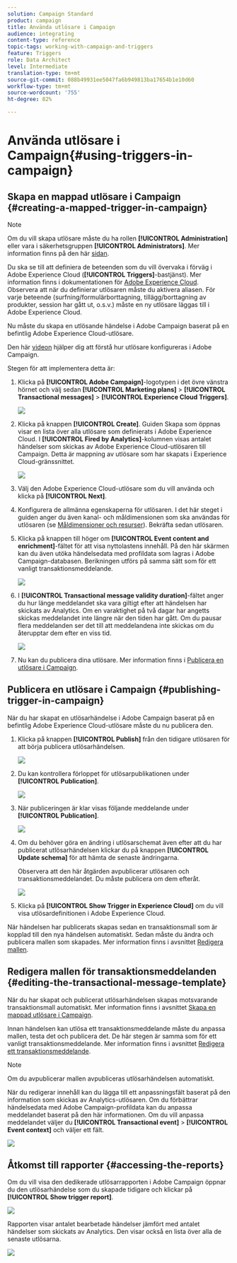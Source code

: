 ```yaml
---
solution: Campaign Standard
product: campaign
title: Använda utlösare i Campaign
audience: integrating
content-type: reference
topic-tags: working-with-campaign-and-triggers
feature: Triggers
role: Data Architect
level: Intermediate
translation-type: tm+mt
source-git-commit: 088b49931ee5047fa6b949813ba17654b1e10d60
workflow-type: tm+mt
source-wordcount: '755'
ht-degree: 82%

---
```



# Använda utlösare i Campaign{#using-triggers-in-campaign}

## Skapa en mappad utlösare i Campaign {#creating-a-mapped-trigger-in-campaign}

>[!NOTE]
>
>Om du vill skapa utlösare måste du ha rollen **[!UICONTROL Administration]** eller vara i säkerhetsgruppen **[!UICONTROL Administrators]**. Mer information finns på den här [sidan](../../administration/using/list-of-roles.md).

Du ska se till att definiera de beteenden som du vill övervaka i förväg i Adobe Experience Cloud (**[!UICONTROL Triggers]**-bastjänst). Mer information finns i dokumentationen för [Adobe Experience Cloud](https://docs.adobe.com/content/help/sv-SE/core-services/interface/activation/triggers.html). Observera att när du definierar utlösaren måste du aktivera aliasen. För varje beteende (surfning/formulärborttagning, tillägg/borttagning av produkter, session har gått ut, o.s.v.) måste en ny utlösare läggas till i Adobe Experience Cloud.

Nu måste du skapa en utlösande händelse i Adobe Campaign baserat på en befintlig Adobe Experience Cloud-utlösare.

Den här [videon](https://helpx.adobe.com/marketing-cloud/how-to/email-marketing.html#step-two) hjälper dig att förstå hur utlösare konfigureras i Adobe Campaign.

Stegen för att implementera detta är:

1. Klicka på **[!UICONTROL Adobe Campaign]**-logotypen i det övre vänstra hörnet och välj sedan **[!UICONTROL Marketing plans]** > **[!UICONTROL Transactional messages]** > **[!UICONTROL Experience Cloud Triggers]**.

   ![](assets/remarketing_1.png)

1. Klicka på knappen **[!UICONTROL Create]**. Guiden Skapa som öppnas visar en lista över alla utlösare som definierats i Adobe Experience Cloud. I **[!UICONTROL Fired by Analytics]**-kolumnen visas antalet händelser som skickas av Adobe Experience Cloud-utlösaren till Campaign. Detta är mappning av utlösare som har skapats i Experience Cloud-gränssnittet.

   ![](assets/remarketing_2.png)

1. Välj den Adobe Experience Cloud-utlösare som du vill använda och klicka på **[!UICONTROL Next]**.
1. Konfigurera de allmänna egenskaperna för utlösaren. I det här steget i guiden anger du även kanal- och måldimensionen som ska användas för utlösaren (se [Måldimensioner och resurser](../../automating/using/query.md#targeting-dimensions-and-resources)). Bekräfta sedan utlösaren.
1. Klicka på knappen till höger om **[!UICONTROL Event content and enrichment]**-fältet för att visa nyttolastens innehåll. På den här skärmen kan du även utöka händelsedata med profildata som lagras i Adobe Campaign-databasen. Berikningen utförs på samma sätt som för ett vanligt transaktionsmeddelande.

   ![](assets/remarketing_3.png)

1. I **[!UICONTROL Transactional message validity duration]**-fältet anger du hur länge meddelandet ska vara giltigt efter att händelsen har skickats av Analytics. Om en varaktighet på två dagar har angetts skickas meddelandet inte längre när den tiden har gått. Om du pausar flera meddelanden ser det till att meddelandena inte skickas om du återupptar dem efter en viss tid.

   ![](assets/remarketing_4.png)

1. Nu kan du publicera dina utlösare. Mer information finns i [Publicera en utlösare i Campaign](../../integrating/using/using-triggers-in-campaign.md#publishing-trigger-in-campaign).

## Publicera en utlösare i Campaign {#publishing-trigger-in-campaign}

När du har skapat en utlösarhändelse i Adobe Campaign baserat på en befintlig Adobe Experience Cloud-utlösare måste du nu publicera den.

1. Klicka på knappen **[!UICONTROL Publish]** från den tidigare utlösaren för att börja publicera utlösarhändelsen.

   ![](assets/trigger_publish_1.png)

1. Du kan kontrollera förloppet för utlösarpublikationen under **[!UICONTROL Publication]**.

   ![](assets/trigger_publish_2.png)

1. När publiceringen är klar visas följande meddelande under **[!UICONTROL Publication]**.

   ![](assets/trigger_publish_3.png)

1. Om du behöver göra en ändring i utlösarschemat även efter att du har publicerat utlösarhändelsen klickar du på knappen **[!UICONTROL Update schema]** för att hämta de senaste ändringarna.

   Observera att den här åtgärden avpublicerar utlösaren och transaktionsmeddelandet. Du måste publicera om dem efteråt.

   ![](assets/trigger_publish_4.png)

1. Klicka på **[!UICONTROL Show Trigger in Experience Cloud]** om du vill visa utlösardefinitionen i Adobe Experience Cloud.

När händelsen har publicerats skapas sedan en transaktionsmall som är kopplad till den nya händelsen automatiskt. Sedan måste du ändra och publicera mallen som skapades. Mer information finns i avsnittet [Redigera mallen](../../start/using/marketing-activity-templates.md).

## Redigera mallen för transaktionsmeddelanden {#editing-the-transactional-message-template}

När du har skapat och publicerat utlösarhändelsen skapas motsvarande transaktionsmall automatiskt. Mer information finns i avsnittet [Skapa en mappad utlösare i Campaign](#creating-a-mapped-trigger-in-campaign).

Innan händelsen kan utlösa ett transaktionsmeddelande måste du anpassa mallen, testa det och publicera det. De här stegen är samma som för ett vanligt transaktionsmeddelande. Mer information finns i avsnittet [Redigera ett transaktionsmeddelande](../../channels/using/editing-transactional-message.md).

>[!NOTE]
>
>Om du avpublicerar mallen avpubliceras utlösarhändelsen automatiskt.

När du redigerar innehåll kan du lägga till ett anpassningsfält baserat på den information som skickas av Analytics-utlösaren. Om du förbättrar händelsedata med Adobe Campaign-profildata kan du anpassa meddelandet baserat på den här informationen. Om du vill anpassa meddelandet väljer du **[!UICONTROL Transactional event]** > **[!UICONTROL Event context]** och väljer ett fält.

![](assets/remarketing_8.png)

## Åtkomst till rapporter {#accessing-the-reports}

Om du vill visa den dedikerade utlösarrapporten i Adobe Campaign öppnar du den utlösarhändelse som du skapade tidigare och klickar på **[!UICONTROL Show trigger report]**.

![](assets/remarketing_9.png)

Rapporten visar antalet bearbetade händelser jämfört med antalet händelser som skickats av Analytics. Den visar också en lista över alla de senaste utlösarna.

![](assets/trigger_uc_browse_14.png)

